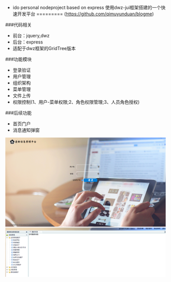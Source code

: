 * ido
personal nodeproject based on express
          使用dwz-jui框架搭建的一个快速开发平台
=========
(https://github.com/qimuyunduan/blogme)

###代码相关
* 前台：jquery,dwz
* 后台：express
* 适配于dwz框架的GridTree版本


###功能模块
* 登录验证
* 用户管理
* 组织架构
* 菜单管理
* 文件上传
* 权限控制(1、用户-菜单权限;2、角色权限管理;3、人员角色授权)


###后续功能
* 首页门户
* 消息通知弹窗 

![](https://github.com/qimuyunduan/blogme/blob/master/content/images/screenshot1.png)
![](https://github.com/qimuyunduan/blogme/blob/master/content/images/screenshot2.png)